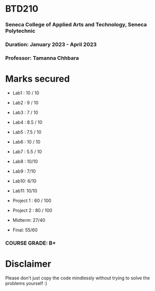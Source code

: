 # BTD210
### Seneca College of Applied Arts and Technology, Seneca Polytechnic <br />
### Duration: January 2023 - April 2023 <br />
### Professor: Tamanna Chhbara <br />

# Marks secured
- Lab1 : 10 / 10 <br>
- Lab2 : 9 / 10 <br>
- Lab3 : 7 / 10 <br>
- Lab4 : 8.5 / 10 <br>
- Lab5 : 7.5 / 10 <br>
- Lab6 : 10 / 10 <br>
- Lab7 : 5.5 / 10 <br>
- Lab8 : 10/10 <br>
- Lab9 : 7/10 <br>
- Lab10: 6/10<br>
- Lab11: 10/10<br>
- Project 1 : 60 / 100 <br>
- Project 2 : 80 / 100 <br>

 
 - Midterm: 27/40<br>
 - Final: 55/60<br>


### COURSE GRADE: B+

# Disclaimer
Please don't just copy the code mindlessly without trying to solve the problems yourself :)
